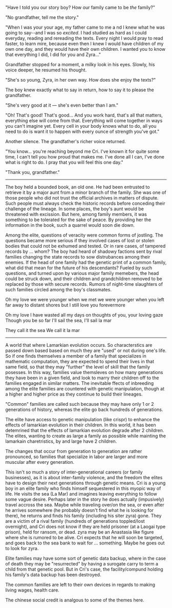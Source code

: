 "Have I told you our story boy? How our family came to be _the_ family?"

"No grandfather, tell me the story."

"When I was your your age, my father came to me a nd I knew what he was going to say--and I was so _excited_. I had studied as hard as I could everyday, reading and rereading the texts. Every night I would pray to read faster, to learn mire, because even then I knew I would have children of my own one day, and they would have their own children.  I wanted you to know that everything I did, I did for you and Zyra..."

Grandfather stopped for a moment, a milky look in his eyes. Slowly, his voice deeper, he resumed his thought.

"She's so young, Zyra, in her own way. How does she enjoy the texts?"

The boy knew exactly what to say in return, how to say it to please the grandfather.

"She's very good at it — she's even better than I am."

"Oh! That's good! That's good... And you work hard, that's all that matters, everything else will come from that. Everything will come together in ways you can't imagine yet. Every cell in your body knows what to do, all you need to do is want it to happen with every ounce of strength you've got."

Another silence. The grandfather's richer voice returned.

"You know... you're reaching beyond me Cri. I've known it for quite some time, I can't tell you how proud that makes me. I've done all I can, I've done what is right to do. I pray that you will feel this one day."

"Thank you, grandfather."

-----

The boy held a bounded book, an old one. He had been entrusted to retrieve it by a major aunt from a minor branch of the family. She was one of those people who did not trust the official archives in matters of dispute. Such people must always check the historic records before conceding their challenge of the lineage. In some places, the boy's aunt would be threatened with excission. But here, among family members, it was something to be tolerated for the sake of peace. By providing her the information in the book, such a quarrel would soon die down.

Among the elite, questions of veracity were common forms of jostling. The questions became more serious if they involved cases of lost or stolen bodies that could not be exhumed and tested. Or in rare cases, of tampered records by ... whom? The boy had heard of shadowy factions sent by rival families changing the state records to sow distrubances among their enemies. If the head of one family had the genetic print of a common family, what did that mean for the future of his descendants? Fueled by such questions, and turned upon by various major family memebers, the head could be struck down, and their children and grandchildren removed to be replaced by those with secure records. Rumors of night-time slaughters of such families circled among the boy's classmates.


Oh my love
we were younger when we met
we were younger when you left
far away to distant shores
but I still love you forevermore

Oh my love
I have wasted all my days
on thoughts of you, your loving gaze
Though you be so far
I'll sail the sea, I'll sail la mar

They call it the sea
We call it la mar

-----

A world that where Lamarkian evolution occurs. So characterstics are passed down based based on much they are "used" or not during one's life. So if one finds themselves a member of a family that specializes in mathematic computation, they are expected to spend their lives in that same field, so that they may "further" the level of skill that the family posesses. In this way, families value themsleves on how many generations they have been in a given field, and look to marry their children off to the families engaged in similar matters. The inevitable ffects of inbreeding among the elite families are countered with genetic manipulation, though at a higher and higher price as they continue to build their lineages.

"Common" families are called such because they may have only 1 or 2 generations of history, whereas the elite go back hundreds of generations.

The elite have access to genetic manipulation (like crispr) to enhance the effects of lamarkian evolution in their children. In this world, it has been detemrined that the effects of lamarkian evolution degrade after 2 children. The elites, wanting to create as large a family as possible while mainting the lamarkain charetristics, by and large have 2 children.

The changes that occur from generation to generation are rather pronounced, so families that specialize in labor are larger and more muscular after every generation.

This isn't so much a story of inter-generational careers (or family businesses), as it is about inter-family violence, and the freedom the elites have to design their next generations through genetic means. Cri is a young boy in an elite family who finds himself sequestered in this myopic way of life. He visits the sea (La Mar) and imagines leaving everything to follow some vague desire. Perhaps later in the story he does actually (impusively) travel accross the sea. Maybe while traveling over/on the sea, or even after he arrives somewhere (he probably doesn't find what he is looking for there), he returns and finds his family (including his siter zyra) gone. They are a victim of a rival family (hundreds of generations toppled/lost overnight), and Cri does not know if they are held prisoner (at a Laogai type prison), held for ransom, or dead. zyra may be an Anastasia like figure where she is rumored to be alive. Cri expects that he will soon be targeted, and goes back to the sea bank to wait for ... something. Maybe he goes out to look for zyra.

Elite families may have some sort of genetic data backup, where in the case of death they may be "resurrected" by having a surogate carry to term a child from that genetic pool. But in Cri's case, the facility/compund holding his family's data backup has been destroyed.

The common families are left to their own devices in regards to making living wages, health care.

The chinese social credit is analgous to some of the themes here.
